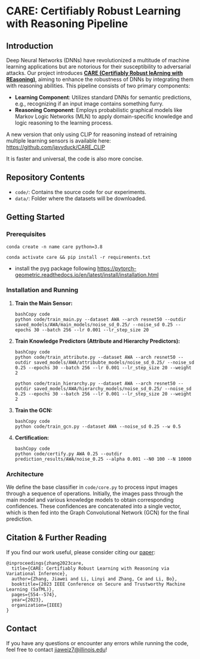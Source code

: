 # CARE: Certifiably Robust Learning with Reasoning Pipeline

## Introduction

Deep Neural Networks (DNNs) have revolutionized a multitude of machine learning applications but are notorious for their susceptibility to adversarial attacks. Our project introduces [**CARE (Certifiably Robust leArning with REasoning)**](https://arxiv.org/abs/2209.05055), aiming to enhance the robustness of DNNs by integrating them with reasoning abilities. This pipeline consists of two primary components:

- **Learning Component**: Utilizes standard DNNs for semantic predictions, e.g., recognizing if an input image contains something furry.
- **Reasoning Component**: Employs probabilistic graphical models like Markov Logic Networks (MLN) to apply domain-specific knowledge and logic reasoning to the learning process.

A new version that only using CLIP for reasoning instead of retraining multiple learning sensors is available here: https://github.com/javyduck/CARE_CLIP

It is faster and universal, the code is also more concise.

## Repository Contents

- `code/`: Contains the source code for our experiments.
- `data/`: Folder where the datasets will be downloaded.

## Getting Started

### Prerequisites

`conda create -n name care python=3.8`

`conda activate care && pip install -r requirements.txt`

- install the pyg package following https://pytorch-geometric.readthedocs.io/en/latest/install/installation.html

### Installation and Running

1. **Train the Main Sensor:**

   ```
   bashCopy code
   python code/train_main.py --dataset AWA --arch resnet50 --outdir saved_models/AWA/main_models/noise_sd_0.25/ --noise_sd 0.25 --epochs 30 --batch 256 --lr 0.001 --lr_step_size 20
   ```

2. **Train Knowledge Predictors (Attribute and Hierarchy Predictors):**

   ```
   bashCopy code
   python code/train_attribute.py --dataset AWA --arch resnet50 --outdir saved_models/AWA/attribubte_models/noise_sd_0.25/ --noise_sd 0.25 --epochs 30 --batch 256 --lr 0.001 --lr_step_size 20 --weight 2
   
   python code/train_hierarchy.py --dataset AWA --arch resnet50 --outdir saved_models/AWA/hierarchy_models/noise_sd_0.25/ --noise_sd 0.25 --epochs 30 --batch 256 --lr 0.001 --lr_step_size 20 --weight 2
   ```

3. **Train the GCN:**

   ```
   bashCopy code
   python code/train_gcn.py --dataset AWA --noise_sd 0.25 --w 0.5
   ```

4. **Certification:**

   ```
   bashCopy code
   python code/certify.py AWA 0.25 --outdir prediction_results/AWA/noise_0.25 --alpha 0.001 --N0 100 --N 10000
   ```

### Architecture

We define the base classifier in `code/core.py` to process input images through a sequence of operations. Initially, the images pass through the main model and various knowledge models to obtain corresponding confidences. These confidences are concatenated into a single vector, which is then fed into the Graph Convolutional Network (GCN) for the final prediction.

## Citation & Further Reading

If you find our work useful, please consider citing our [paper](https://arxiv.org/abs/2209.05055):

```
@inproceedings{zhang2023care,
  title={CARE: Certifiably Robust Learning with Reasoning via Variational Inference},
  author={Zhang, Jiawei and Li, Linyi and Zhang, Ce and Li, Bo},
  booktitle={2023 IEEE Conference on Secure and Trustworthy Machine Learning (SaTML)},
  pages={554--574},
  year={2023},
  organization={IEEE}
}
```

## Contact

If you have any questions or encounter any errors while running the code, feel free to contact [jiaweiz7@illinois.edu](mailto:jiaweiz7@illinois.edu)!
